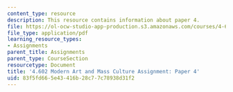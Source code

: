 ```yaml
---
content_type: resource
description: This resource contains information about paper 4.
file: https://ol-ocw-studio-app-production.s3.amazonaws.com/courses/4-602-modern-art-and-mass-culture-spring-2012/83f5fd665e43416b28c77c78938d31f2_MIT4_602S12_paper4.pdf
file_type: application/pdf
learning_resource_types:
- Assignments
parent_title: Assignments
parent_type: CourseSection
resourcetype: Document
title: '4.602 Modern Art and Mass Culture Assignment: Paper 4'
uid: 83f5fd66-5e43-416b-28c7-7c78938d31f2
---
```

